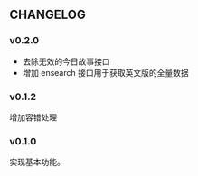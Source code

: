 
## CHANGELOG

### v0.2.0

- 去除无效的今日故事接口
- 增加 ensearch 接口用于获取英文版的全量数据

### v0.1.2

增加容错处理

### v0.1.0

实现基本功能。
